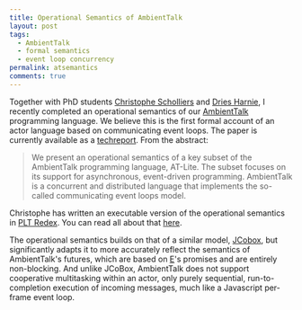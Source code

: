 ```yaml
---
title: Operational Semantics of AmbientTalk
layout: post
tags:
  - AmbientTalk
  - formal semantics
  - event loop concurrency
permalink: atsemantics
comments: true
---
```

Together with PhD students [Christophe Scholliers](http://soft.vub.ac.be/~cfscholl/) and [Dries Harnie](http://soft.vub.ac.be/~dharnie/), I recently completed an operational semantics of our [AmbientTalk](http://ambienttalk.googlecode.com) programming language. We believe this is the first formal account of an actor language based on communicating event loops. The paper is currently available as a [techreport](http://soft.vub.ac.be/Publications/2012/vub-soft-tr-12-04.pdf). From the abstract:

> We present an operational semantics of a key subset of the AmbientTalk programming language, AT-Lite. The subset focuses on its support for asynchronous, event-driven programming. AmbientTalk is a concurrent and distributed language that implements the so-called communicating event loops model.

Christophe has written an executable version of the operational semantics in [PLT Redex](http://redex.plt-scheme.org/). You can read all about that [here](http://soft.vub.ac.be/~cfscholl/index.php?page=at_semantics).

The operational semantics builds on that of a similar model, [JCobox](https://softech.cs.uni-kl.de/Homepage/JCoBox), but significantly adapts it to more accurately reflect the semantics of AmbientTalk's futures, which are based on [E](http://www.erights.org)'s promises and are entirely non-blocking. And unlike JCoBox, AmbientTalk does not support cooperative multitasking within an actor, only purely sequential, run-to-completion execution of incoming messages, much like a Javascript per-frame event loop.